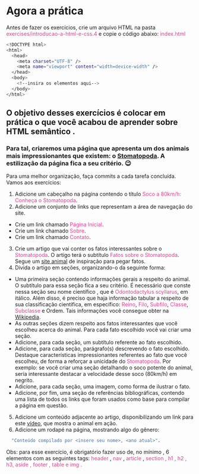 # Agora a prática
Antes de fazer os exercícios, crie um arquivo HTML na pasta <span style="color:#e83e8c">exercises/introducao-a-html-e-css.4</span> e copie o código abaixo:
<span style="color:#e83e8c">index.html</span>
```bash
<!DOCTYPE html>
<html>
  <head>
    <meta charset="UTF-8" />
    <meta name="viewport" content="width=device-width" />
  </head>
  <body>
    <!--insira os elementos aqui-->
  </body>
</html>
```
## O objetivo desses exercícios é colocar em prática o que você acabou de aprender sobre HTML semântico .
### Para tal, criaremos uma página que apresenta um dos animais mais impressionantes que existem: o [Stomatopoda](https://www.nationalgeographic.com/science/article/natures-most-amazing-eyes-just-got-a-bit-weirder). A estilização da página fica a seu critério. 😉
Para uma melhor organização, faça commits a cada tarefa concluída. Vamos aos exercícios:

1.  Adicione um cabeçalho na página contendo o título <span style="color:#e83e8c">Soco a 80km/h: Conheça o Stomatopoda</span>.
2. Adicione um conjunto de links que representam a área de navegação do site.
* Crie um link chamado <span style="color:#e83e8c">Página Inicial</span>.
* Crie um link chamado <span style="color:#e83e8c">Sobre</span>.
* Crie um link chamado <span style="color:#e83e8c">Contato</span>.
3. Crie um artigo que vai conter os fatos interessantes sobre o <span style="color:#e83e8c">Stomatopoda</span>. O artigo terá o subtítulo <span style="color:#e83e8c">Fatos sobre o Stomatopoda</span>. Segue um [site animal](https://theoatmeal.com/comics/mantis_shrimp) de inspiração para pegar fatos.
4. Divida o artigo em seções, organizando-o da seguinte forma:
* Uma primeira seção contendo informações gerais a respeito do animal. O subtítulo para essa seção fica a seu critério. É necessário que conste nessa seção seu nome científico , que é <span style="color:#e83e8c">Odontodactylus scyllarus</span>, em itálico. Além disso, é preciso que haja informação tabular a respeito de sua classificação científica, em específico: <span style="color:#e83e8c">Reino</span>, <span style="color:#e83e8c">Filo</span>, <span style="color:#e83e8c">Subfilo</span>, <span style="color:#e83e8c">Classe</span>, <span style="color:#e83e8c">Subclasse</span> e </span>Ordem</span>. Tais informações você consegue obter na [Wikipedia](https://pt.wikipedia.org/wiki/Stomatopoda).
* As outras seções dizem respeito aos fatos interessantes que você escolheu acerca do animal. Para cada fato escolhido você vai criar uma seção.
* Adicione, para cada seção, um subtítulo referente ao fato escolhido.
* Adicione, para cada seção, parágrafo(s) descrevendo o fato escolhido. Destaque características impressionantes referentes ao fato que você escolheu, de forma a reforçar a unicidade do <span style="color:#e83e8c">Stomatopoda</span>. Por exemplo: se você criar uma seção detalhando o soco potente do animal, seria interessante destacar a velocidade desse soco (80km/h) em negrito.
* Adicione, para cada seção, uma imagem, como forma de ilustrar o fato.
* Adicione, por fim, uma seção de referências bibliográficas, contendo uma lista de todos os links que foram usados como base para compilar a página em questão.
5. Adicione um conteúdo adjacente ao artigo, disponibilizando um link para este [vídeo](https://www.youtube.com/watch?v=E0Li1k5hGBE), que mostra o animal em ação.
6. Adicione um rodapé na página, mostrando algo do gênero:
```bash
  "Conteúdo compilado por <insere seu nome>, <ano atual>".
```
Obs: para esse exercício, é obrigatório fazer uso de, no mínimo , 6 elementos com as seguintes tags: <span style="color:#e83e8c">header</span> , <span style="color:#e83e8c">nav</span> , <span style="color:#e83e8c">article</span> , <span style="color:#e83e8c">section , <span style="color:#e83e8c">h1</span> , <span style="color:#e83e8c">h2</span> , <span style="color:#e83e8c">h3, <span style="color:#e83e8c">aside</span> , <span style="color:#e83e8c">footer</span> , <span style="color:#e83e8c">table</span> e <span style="color:#e83e8c">img</span> .

